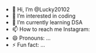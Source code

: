 - 👋 Hi, I’m @Lucky20102
- 👀 I’m interested in coding 
- 🌱 I’m currently learning DSA
- 📫 How to reach me Instagram:
- 😄 Pronouns: ...
- ⚡ Fun fact: ...

<!---
Lucky20102/Lucky20102 is a ✨ special ✨ repository because its `README.md` (this file) appears on your GitHub profile.
You can click the Preview link to take a look at your changes.
--->
